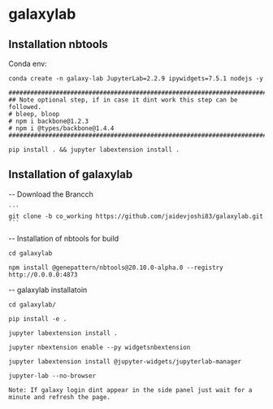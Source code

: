 
# galaxylab


## Installation nbtools

Conda env:

```
conda create -n galaxy-lab JupyterLab=2.2.9 ipywidgets=7.5.1 nodejs -y

########################################################################
## Note optional step, if in case it dint work this step can be followed. 
# bleep, bloop
# npm i backbone@1.2.3
# npm i @types/backbone@1.4.4
########################################################################

pip install . && jupyter labextension install .

```

## Installation of galaxylab

-- Download the Brancch

    ```
    git clone -b co_working https://github.com/jaidevjoshi83/galaxylab.git
    ```

-- Installation of nbtools for build 

    cd galaxylab

    npm install @genepattern/nbtools@20.10.0-alpha.0 --registry http://0.0.0.0:4873

-- galaxylab installatoin

    cd galaxylab/

    pip install -e .

    jupyter labextension install .

    jupyter nbextension enable --py widgetsnbextension

    jupyter labextension install @jupyter-widgets/jupyterlab-manager
    
    jupyter-lab --no-browser
    
    Note: If galaxy login dint appear in the side panel just wait for a minute and refresh the page.
    
    
  
  
  
